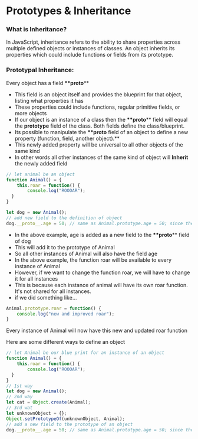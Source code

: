 # Prototypes & Inheritance

### What is Inheritance?

In JavaScript, inheritance refers to the ability to share properties across multiple defined objects or instances of classes. An object inherits its properties which could include functions or fields from its prototype.

### Prototypal Inheritance:

Every object has a field __**proto__** 

- This field is an object itself and provides the blueprint for that object, listing what properties it has
- These properties could include functions, regular primitive fields, or more objects
- If our object is an instance of a class then the __**proto__** field will equal the **prototype** field of the class. Both fields define the class/blueprint.
- Its possible to manipulate the __**proto__ field of an object to define a new property (function, field, another object).**
- This newly added property will be universal to all other objects of the same kind
- In other words all other instances of the same kind of object will **Inherit** the newly added field

```jsx
// let animal be an object
function Animal() = {
	this.roar = function() {
		console.log("ROOOAR");
  }
}

let dog = new Animal();
// add new field to the definition of object
dog.__proto__.age = 50; // same as Animal.prototype.age = 50; since they're equal

```

- In the above example, age is added as a new field to the __**proto__** field of dog
- This will add it to the prototype of Animal
- So all other instances of Animal will also have the field age
- In the above example, the function roar will be available to every instance of Animal
- However, if we want to change the function roar, we will have to change it for all instances
- This is because each instance of animal will have its own roar function. It's not shared for all instances.
- if we did something like…

```jsx
Animal.prototype.roar = function() {
	console.log("new and improved roar");
}
```

Every instance of Animal will now have this new and updated roar function

Here are some different ways to define an object

```jsx
// let Animal be our blue print for an instance of an object
function Animal() = {
	this.roar = function() {
		console.log("ROOOAR");
  }
}
// 1st way
let dog = new Animal();
// 2nd way
let cat = Object.create(Animal);
// 3rd wat
let unknownObject = {};
Object.setPrototypeOf(unknownObject, Animal);
// add a new field to the prototype of an object
dog.__proto__.age = 50; // same as Animal.prototype.age = 50; since they're equal

```
